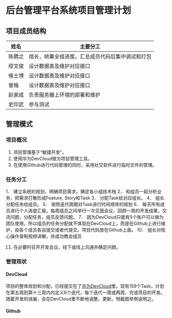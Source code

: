 # 后台管理平台系统项目管理计划

 

## 项目成员结构

| **姓名** | **主要分工**                                      |
| -------- | ------------------------------------------------ |
| 陈聘之   | 组长，统筹全组进度。汇总成员代码后集中调试和打包 |
| 缪文俊   | 设计数据表及维护对应接口                         |
| 候士博   | 设计数据表及维护对应接口                         |
| 曾梅     | 设计数据表及维护对应接口                         |
| 赵家成   | 负责服务器上环境的部署和维护                     |
| 史印武   | 参与测试                                         |

 

## 管理模式

### 项目概况

1. 项目管理基于“敏捷开发”。
2. 使用华为DevCloud做为项目管理工具。
3. 在使用Github进行代码管理的同时，采用社交软件进行临时文件的管理。

### 任务分工

1． 建立系统的规划，明确项目需求，确定各小组技术栈
2． 和组员一起分析业务，把需求打散形成Feature, Story和Task
3． 分配Task给对应组长。
4． 组长分配任务给组员。
5． 按照迭代周期对Task进行时间顺序的规划
6． 每天所有成员进行个人进度汇报，每周组员之间举行一次见面会议，回顾一周的开发成果，交流问题，分配任务，组员反馈问题。
7． 因为DevCloud只能有5个账户可以做为团队使用，所以组员的任务分配就不体现在DevCloud上，而是在Github上进行维护，由各个成员各自提交或者代提交。项目代码放在Github上面。
10． 组长对核心操作录制视频讲解，并成功教会组员


11. 在必要时召开开发会议，线下或线上沟通并确定问题。

### 管理现状

#### DevCloud

项目的整体规划和分配，已经提交在了[华为DevCloud](https://devcloud.cn-north-4.huaweicloud.com/scrum/cf91aa771bc1407897c36f67de5b7f25/workitem)里。现有159个Task，计划在第五周到第十三周内内定义6个迭代，每个迭代一周或两周，完成项目的开发。随着开发的进展，会在DevCloud里不断地调整，更新。特截图举例说明之。

#### Github